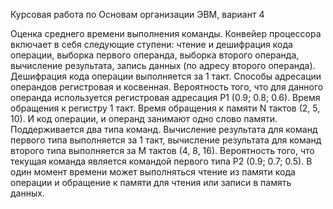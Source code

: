 Курсовая работа по Основам организации ЭВМ, вариант 4

Оценка среднего времени выполнения команды. Конвейер процессора включает в
себя следующие ступени: чтение и дешифрация кода операции, выборка первого операнда,
выборка второго операнда, вычисление результата, запись данных (по адресу второго
операнда). Дешифрация кода операции выполняется за 1 такт. Способы адресации
операндов регистровая и косвенная. Вероятность того, что для данного операнда
используется регистровая адресация P1 (0.9; 0.8; 0.6). Время обращения к регистру 1 такт.
Время обращения к памяти N тактов (2, 5, 10). И код операции, и операнд занимают одно
слово памяти. Поддерживается два типа команд. Вычисление результата для команд
первого типа выполняется за 1 такт, вычисление результата для команд второго типа
выполняется за M тактов (4, 8, 16). Вероятность того, что текущая команда является
командой первого типа P2 (0.9; 0.7; 0.5). В один момент времени может выполняться чтение
из памяти кода операции и обращение к памяти для чтения или записи в память данных.
